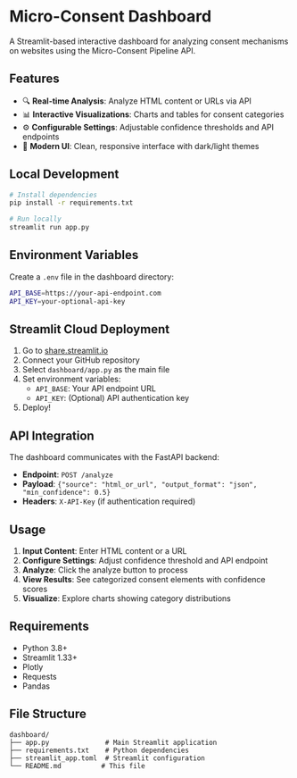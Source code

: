 # Micro-Consent Dashboard

A Streamlit-based interactive dashboard for analyzing consent mechanisms on websites using the Micro-Consent Pipeline API.

## Features

- 🔍 **Real-time Analysis**: Analyze HTML content or URLs via API
- 📊 **Interactive Visualizations**: Charts and tables for consent categories
- ⚙️ **Configurable Settings**: Adjustable confidence thresholds and API endpoints
- 🎨 **Modern UI**: Clean, responsive interface with dark/light themes

## Local Development

```bash
# Install dependencies
pip install -r requirements.txt

# Run locally
streamlit run app.py
```

## Environment Variables

Create a `.env` file in the dashboard directory:

```bash
API_BASE=https://your-api-endpoint.com
API_KEY=your-optional-api-key
```

## Streamlit Cloud Deployment

1. Go to [share.streamlit.io](https://share.streamlit.io)
2. Connect your GitHub repository
3. Select `dashboard/app.py` as the main file
4. Set environment variables:
   - `API_BASE`: Your API endpoint URL
   - `API_KEY`: (Optional) API authentication key
5. Deploy!

## API Integration

The dashboard communicates with the FastAPI backend:

- **Endpoint**: `POST /analyze`
- **Payload**: `{"source": "html_or_url", "output_format": "json", "min_confidence": 0.5}`
- **Headers**: `X-API-Key` (if authentication required)

## Usage

1. **Input Content**: Enter HTML content or a URL
2. **Configure Settings**: Adjust confidence threshold and API endpoint
3. **Analyze**: Click the analyze button to process
4. **View Results**: See categorized consent elements with confidence scores
5. **Visualize**: Explore charts showing category distributions

## Requirements

- Python 3.8+
- Streamlit 1.33+
- Plotly
- Requests
- Pandas

## File Structure

```
dashboard/
├── app.py              # Main Streamlit application
├── requirements.txt    # Python dependencies
├── streamlit_app.toml  # Streamlit configuration
└── README.md          # This file
```